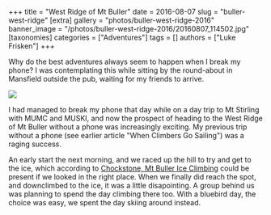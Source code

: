 +++
title = "West Ridge of Mt Buller"
date = 2016-08-07
slug = "buller-west-ridge"
[extra]
gallery = "photos/buller-west-ridge-2016"
banner_image = "/photos/buller-west-ridge-2016/20160807_114502.jpg"
[taxonomies]
categories = ["Adventures"]
tags = []
authors = ["Luke Frisken"]
+++

Why do the best adventures always seem to happen when I break my phone? I
was contemplating this while sitting by the round-about in Mansfield
outside the pub, waiting for my friends to arrive.

![](/photos/buller-west-ridge-2016/20160807_120205.jpg)

I had managed to break my phone that day while on a day trip to Mt
Stirling with MUMC and MUSKI, and now the prospect of heading to the
West Ridge of Mt Buller without a phone was increasingly exciting. My
previous trip without a phone (see earlier article "When Climbers Go
Sailing") was a raging success.

An early start the next morning, and we raced up the hill to try and get
to the ice, which according to [Chockstone, Mt Buller Ice
Climbing](http://www.chockstone.org/MtBulla/MtBulla.htm) could be
present if we looked in the right place. When we finally did reach the
spot, and downclimbed to the ice, it was a little disapointing. A group
behind us was planning to spend the day climbing there too. With a
bluebird day, the choice was easy, we spent the day skiing around
instead.
